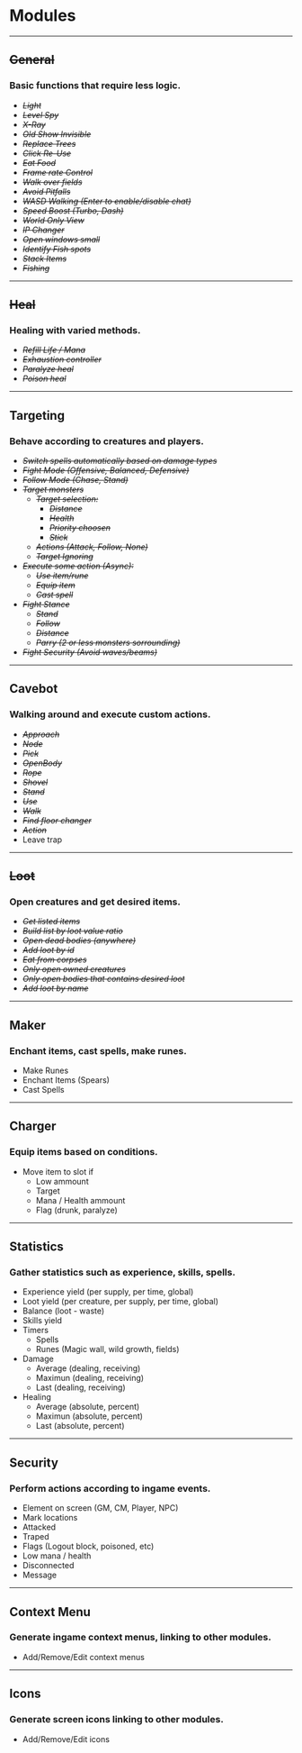 # Modules #

---

## ~~General~~ ##
### Basic functions that require less logic. ###
  * _~~Light~~_
  * _~~Level Spy~~_
  * _~~X-Ray~~_
  * _~~Old Show Invisible~~_
  * _~~Replace Trees~~_
  * _~~Click Re-Use~~_
  * _~~Eat Food~~_
  * _~~Frame rate Control~~_
  * _~~Walk over fields~~_
  * _~~Avoid Pitfalls~~_
  * _~~WASD Walking (Enter to enable/disable chat)~~_
  * _~~Speed Boost (Turbo, Dash)~~_
  * _~~World Only View~~_
  * _~~IP Changer~~_
  * _~~Open windows small~~_
  * _~~Identify Fish spots~~_
  * _~~Stack Items~~_
  * _~~Fishing~~_

---

## ~~Heal~~ ##
### Healing with varied methods. ###
  * _~~Refill Life / Mana~~_
  * _~~Exhaustion controller~~_
  * _~~Paralyze heal~~_
  * _~~Poison heal~~_

---

## Targeting ##
### Behave according to creatures and players. ###
  * _~~Switch spells automatically based on damage types~~_
  * _~~Fight Mode (Offensive, Balanced, Defensive)~~_
  * _~~Follow Mode (Chase, Stand)~~_
  * _~~Target monsters~~_
    * _~~Target selection:~~_
      * _~~Distance~~_
      * _~~Health~~_
      * _~~Priority choosen~~_
      * _~~Stick~~_
    * _~~Actions (Attack, Follow, None)~~_
    * _~~Target Ignoring~~_
  * _~~Execute some action (Async):~~_
    * _~~Use item/rune~~_
    * _~~Equip item~~_
    * _~~Cast spell~~_
  * _~~Fight Stance~~_
    * _~~Stand~~_
    * _~~Follow~~_
    * _~~Distance~~_
    * _~~Parry (2 or less monsters sorrounding)~~_
  * _~~Fight Security (Avoid waves/beams)~~_

---

## Cavebot ##
### Walking around and execute custom actions. ###
  * _~~Approach~~_
  * _~~Node~~_
  * _~~Pick~~_
  * _~~OpenBody~~_
  * _~~Rope~~_
  * _~~Shovel~~_
  * _~~Stand~~_
  * _~~Use~~_
  * _~~Walk~~_
  * _~~Find floor changer~~_
  * _~~Action~~_
  * Leave trap

---

## ~~Loot~~ ##
### Open creatures and get desired items. ###
  * _~~Get listed items~~_
  * _~~Build list by loot value ratio~~_
  * _~~Open dead bodies (anywhere)~~_
  * _~~Add loot by id~~_
  * _~~Eat from corpses~~_
  * _~~Only open owned creatures~~_
  * _~~Only open bodies that contains desired loot~~_
  * _~~Add loot by name~~_

---

## Maker ##
### Enchant items, cast spells, make runes. ###
  * Make Runes
  * Enchant Items (Spears)
  * Cast Spells

---

## Charger ##
### Equip items based on conditions. ###
  * Move item to slot if
    * Low ammount
    * Target
    * Mana / Health ammount
    * Flag (drunk, paralyze)

---

## Statistics ##
### Gather statistics such as experience, skills, spells. ###
  * Experience yield (per supply, per time, global)
  * Loot yield (per creature, per supply, per time, global)
  * Balance (loot - waste)
  * Skills yield
  * Timers
    * Spells
    * Runes (Magic wall, wild growth, fields)
  * Damage
    * Average (dealing, receiving)
    * Maximun (dealing, receiving)
    * Last (dealing, receiving)
  * Healing
    * Average (absolute, percent)
    * Maximun (absolute, percent)
    * Last (absolute, percent)

---

## Security ##
### Perform actions according to ingame events. ###
  * Element on screen (GM, CM, Player, NPC)
  * Mark locations
  * Attacked
  * Traped
  * Flags (Logout block, poisoned, etc)
  * Low mana / health
  * Disconnected
  * Message

---

## Context Menu ##
### Generate ingame context menus, linking to other modules. ###
  * Add/Remove/Edit context menus

---

## Icons ##
### Generate screen icons linking to other modules. ###
  * Add/Remove/Edit icons